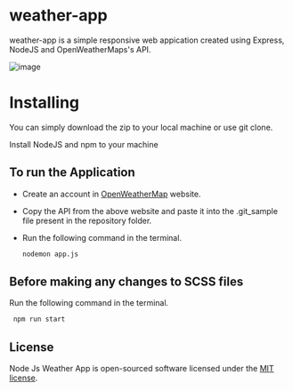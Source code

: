 # weather-app


weather-app is a simple responsive web appication created using Express, NodeJS and OpenWeatherMaps's API.

![image](https://drive.google.com/uc?export=view&id=1tpIvi5s1ntXYbiBbNS8QLGrEdhVDGvov)


# Installing


You can simply download the zip to your local machine or use git clone.

Install NodeJS and npm to your machine

## To run the Application
 
  * Create an account in [OpenWeatherMap](https://openweathermap.org/api "OpenWeatherMap") website.
  * Copy the API from the above website and paste it into the .git_sample file present in the repository folder.
  * Run the following command in the terminal.
  
    ```bash
    nodemon app.js
    ```
    
## Before making any changes to SCSS files

  Run the following command in the terminal.
  ```bash
   npm run start
  ```
## License

  Node Js Weather App is open-sourced software licensed under the [MIT license](https://opensource.org/licenses/MIT).
